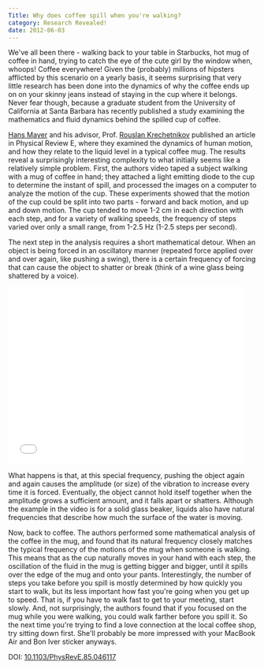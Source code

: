 ```yaml
---
Title: Why does coffee spill when you're walking?
category: Research Revealed!
date: 2012-06-03
---
```


We've all been there - walking back to your table in Starbucks, hot mug of
coffee in hand, trying to catch the eye of the cute girl by the window when,
whoops! Coffee everywhere! Given the (probably) millions of hipsters afflicted
by this scenario on a yearly basis, it seems surprising that very little
research has been done into the dynamics of why the coffee ends up on on your
skinny jeans instead of staying in the cup where it belongs. Never fear though,
because a graduate student from the University of California at Santa Barbara
has recently published a study examining the mathematics and fluid dynamics
behind the spilled cup of coffee.
<!--more-->

[Hans Mayer][hans] and his advisor, Prof. [Rouslan Krechetnikov][rouslan]
published an article in Physical Review E, where they examined the dynamics of
human motion, and how they relate to the liquid level in a typical coffee mug.
The results reveal a surprisingly interesting complexity to what initially seems
like a relatively simple problem. First, the authors video taped a subject
walking with a mug of coffee in hand; they attached a light emitting diode to
the cup to determine the instant of spill, and processed the images on a
computer to analyze the motion of the cup. These experiments showed that the
motion of the cup could be split into two parts - forward and back motion, and
up and down motion. The cup tended to move 1-2 cm in each direction with each
step, and for a variety of walking speeds, the frequency of steps varied over
only a small range, from 1-2.5 Hz (1-2.5 steps per second).

The next step in the analysis requires a short mathematical detour. When an
object is being forced in an oscillatory manner (repeated force applied over and
over again, like pushing a swing), there is a certain frequency of forcing that
can cause the object to shatter or break (think of a wine glass being shattered
by a voice).

<!-- markdownlint-disable MD033 -->
<iframe width="480" height="360" src="//www.youtube-nocookie.com/embed/JDnNmLkQ3Bc?rel=0" frameborder="0"> </iframe>
<!-- markdownlint-enable MD033 -->

What happens is that, at this special frequency, pushing the object again and
again causes the amplitude (or size) of the vibration to increase every time it
is forced. Eventually, the object cannot hold itself together when the amplitude
grows a sufficient amount, and it falls apart or shatters. Although the example
in the video is for a solid glass beaker, liquids also have natural frequencies
that describe how much the surface of the water is moving.

Now, back to coffee. The authors performed some mathematical analysis of the
coffee in the mug, and found that its natural frequency closely matches the
typical frequency of the motions of the mug when someone is walking. This means
that as the cup naturally moves in your hand with each step, the oscillation of
the fluid in the mug is getting bigger and bigger, until it spills over the edge
of the mug and onto your pants. Interestingly, the number of steps you take
before you spill is mostly determined by how quickly you start to walk, but its
less important how fast you're going when you get up to speed. That is, if you
have to walk fast to get to your meeting, start slowly. And, not surprisingly,
the authors found that if you focused on the mug while you were walking, you
could walk farther before you spill it. So the next time you're trying to find a
love connection at the local coffee shop, try sitting down first. She'll
probably be more impressed with your MacBook Air and Bon Iver sticker anyways.

DOI: [10.1103/PhysRevE.85.046117](https://doi.org/10.1103/PhysRevE.85.046117)

[hans]: http://www.math.ualberta.ca/~rkrechet/files/people/Members/index.html
[rouslan]: http://www.math.ualberta.ca/~rkrechet/files/people/PI/index.html

